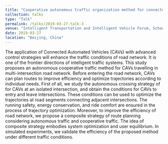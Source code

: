 ```yaml
---
title: "Cooperative autonomous traffic organization method for connected automated vehicles in multi-intersection road networks"
collection: talks
type: "Talk"
permalink: /talks/2019-03-27-talk-3
venue: "Intelligent Transportation and Intelligent Vehicle Forum, School of Traffic and Transportation Science and Engineering,Beihang University"
date: 2019-03-27
location: "Beijing, China"
---
```



  The application of Connected Automated Vehicles (CAVs) with advanced control strategies will enhance the traffic conditions of road network. It is one of the frontier directions of intelligent traffic systems. This study proposes an autonomous cooperative traffic method for CAVs travelling in multi-intersection road network. Before entering the road network, CAVs can plan routes to improve efficiency and optimize trajectories according to individual needs. First of all, we study the autonomous crossing strategy of for CAVs at an isolated intersection, and obtain the conditions for CAVs to entry and leave intersections. These conditions can be used to optimize the trajectories at road segments connecting adjacent intersections. The running safety, energy conservation, and ride comfort are ensured in the process of trajectory optimization. Moreover, to improve the efficiency of road network, we propose a composite strategy of route planning considering autonomous traffic and cooperative traffic. The idea of composite strategy embodies system optimization and user equilibrium. In simulated experiments, we validate the efficiency of the proposed method under different traffic conditions. 
